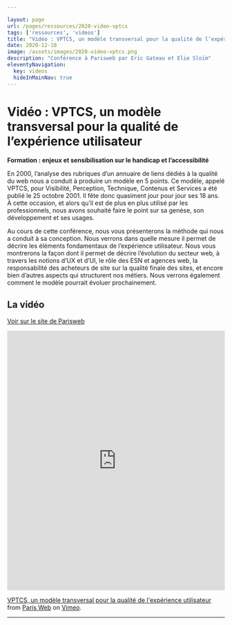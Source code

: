 ```yaml
---

layout: page
url: /pages/ressources/2020-video-vptcs
tags: ['ressources', 'videos']
title: "Vidéo : VPTCS, un modèle transversal pour la qualité de l’expérience utilisateur"
date: 2020-12-18
image: /assets/images/2020-video-vptcs.png
description: "Conférence à Parisweb par Eric Gateau et Elie Sloïm"
eleventyNavigation:
  key: videos
  hideInMainNav: true
---
```


# Vidéo : VPTCS, un modèle transversal pour la qualité de l’expérience utilisateur


**Formation : enjeux et sensibilisation sur le handicap et l’accessibilité** 

En 2000, l’analyse des rubriques d’un annuaire de liens dédiés à la qualité du web nous a conduit à produire un modèle en 5 points. Ce modèle, appelé VPTCS, pour Visibilité, Perception, Technique, Contenus et Services a été publié le 25 octobre 2001. Il fête donc quasiment jour pour jour ses 18 ans. À cette occasion, et alors qu’il est de plus en plus utilisé par les professionnels, nous avons souhaité faire le point sur sa genèse, son développement et ses usages.

Au cours de cette conférence, nous vous présenterons la méthode qui nous a conduit à sa conception. Nous verrons dans quelle mesure il permet de décrire les éléments fondamentaux de l’expérience utilisateur. Nous vous montrerons la façon dont il permet de décrire l’évolution du secteur web, à travers les notions d’UX et d’UI, le rôle des ESN et agences web, la responsabilité des acheteurs de site sur la qualité finale des sites, et encore bien d’autres aspects qui structurent nos métiers. Nous verrons également comment le modèle pourrait évoluer prochainement.

## La vidéo

[Voir sur le site de Parisweb](https://www.paris-web.fr/2019/conferences/vptcs-un-modele-transversal-pour-la-qualite-de-lexperience-utilisateur.php)

<iframe src="https://player.vimeo.com/video/375098512?h=d6540894d1" width="100%" height="600" frameborder="0" allow="autoplay; fullscreen; picture-in-picture" allowfullscreen></iframe>
<p><a href="https://vimeo.com/375098512">VPTCS, un mod&egrave;le transversal pour la qualit&eacute; de l&#039;exp&eacute;rience utilisateur</a> from <a href="https://vimeo.com/parisweb">Paris Web</a> on <a href="https://vimeo.com">Vimeo</a>.</p>
 
----
